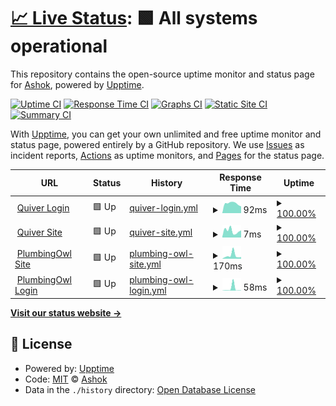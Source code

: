 # [📈 Live Status](https://asmur.github.io/quiver): <!--live status--> **🟩 All systems operational**

This repository contains the open-source uptime monitor and status page for [Ashok](https://asmur.github.io/quiver), powered by [Upptime](https://github.com/upptime/upptime).

[![Uptime CI](https://github.com/koj-co/upptime/workflows/Uptime%20CI/badge.svg)](https://github.com/koj-co/upptime/actions?query=workflow%3A%22Uptime+CI%22)
[![Response Time CI](https://github.com/koj-co/upptime/workflows/Response%20Time%20CI/badge.svg)](https://github.com/koj-co/upptime/actions?query=workflow%3A%22Response+Time+CI%22)
[![Graphs CI](https://github.com/koj-co/upptime/workflows/Graphs%20CI/badge.svg)](https://github.com/koj-co/upptime/actions?query=workflow%3A%22Graphs+CI%22)
[![Static Site CI](https://github.com/koj-co/upptime/workflows/Static%20Site%20CI/badge.svg)](https://github.com/koj-co/upptime/actions?query=workflow%3A%22Static+Site+CI%22)
[![Summary CI](https://github.com/koj-co/upptime/workflows/Summary%20CI/badge.svg)](https://github.com/koj-co/upptime/actions?query=workflow%3A%22Summary+CI%22)

With [Upptime](https://upptime.js.org), you can get your own unlimited and free uptime monitor and status page, powered entirely by a GitHub repository. We use [Issues](https://github.com/asmur/quiver/issues) as incident reports, [Actions](https://github.com/asmur/quiver/actions) as uptime monitors, and [Pages](https://asmur.github.io/quiver) for the status page.

<!--start: status pages-->
<!-- This summary is generated by Upptime (https://github.com/upptime/upptime) -->
<!-- Do not edit this manually, your changes will be overwritten -->
<!-- prettier-ignore -->
| URL | Status | History | Response Time | Uptime |
| --- | ------ | ------- | ------------- | ------ |
| <img alt="" src="https://www.quivertheapp.com/images/quiver_favicon.ico" height="13"> [Quiver Login](https://www.quivertheapp.com/login.html#/) | 🟩 Up | [quiver-login.yml](https://github.com/asmur/quiver/commits/HEAD/history/quiver-login.yml) | <details><summary><img alt="Response time graph" src="./graphs/quiver-login/response-time-week.png" height="20"> 92ms</summary><br><a href="https://asmur.github.io/quiver/history/quiver-login"><img alt="Response time 148" src="https://img.shields.io/endpoint?url=https%3A%2F%2Fraw.githubusercontent.com%2Fasmur%2Fquiver%2FHEAD%2Fapi%2Fquiver-login%2Fresponse-time.json"></a><br><a href="https://asmur.github.io/quiver/history/quiver-login"><img alt="24-hour response time 104" src="https://img.shields.io/endpoint?url=https%3A%2F%2Fraw.githubusercontent.com%2Fasmur%2Fquiver%2FHEAD%2Fapi%2Fquiver-login%2Fresponse-time-day.json"></a><br><a href="https://asmur.github.io/quiver/history/quiver-login"><img alt="7-day response time 92" src="https://img.shields.io/endpoint?url=https%3A%2F%2Fraw.githubusercontent.com%2Fasmur%2Fquiver%2FHEAD%2Fapi%2Fquiver-login%2Fresponse-time-week.json"></a><br><a href="https://asmur.github.io/quiver/history/quiver-login"><img alt="30-day response time 96" src="https://img.shields.io/endpoint?url=https%3A%2F%2Fraw.githubusercontent.com%2Fasmur%2Fquiver%2FHEAD%2Fapi%2Fquiver-login%2Fresponse-time-month.json"></a><br><a href="https://asmur.github.io/quiver/history/quiver-login"><img alt="1-year response time 148" src="https://img.shields.io/endpoint?url=https%3A%2F%2Fraw.githubusercontent.com%2Fasmur%2Fquiver%2FHEAD%2Fapi%2Fquiver-login%2Fresponse-time-year.json"></a></details> | <details><summary><a href="https://asmur.github.io/quiver/history/quiver-login">100.00%</a></summary><a href="https://asmur.github.io/quiver/history/quiver-login"><img alt="All-time uptime 64.71%" src="https://img.shields.io/endpoint?url=https%3A%2F%2Fraw.githubusercontent.com%2Fasmur%2Fquiver%2FHEAD%2Fapi%2Fquiver-login%2Fuptime.json"></a><br><a href="https://asmur.github.io/quiver/history/quiver-login"><img alt="24-hour uptime 100.00%" src="https://img.shields.io/endpoint?url=https%3A%2F%2Fraw.githubusercontent.com%2Fasmur%2Fquiver%2FHEAD%2Fapi%2Fquiver-login%2Fuptime-day.json"></a><br><a href="https://asmur.github.io/quiver/history/quiver-login"><img alt="7-day uptime 100.00%" src="https://img.shields.io/endpoint?url=https%3A%2F%2Fraw.githubusercontent.com%2Fasmur%2Fquiver%2FHEAD%2Fapi%2Fquiver-login%2Fuptime-week.json"></a><br><a href="https://asmur.github.io/quiver/history/quiver-login"><img alt="30-day uptime 100.00%" src="https://img.shields.io/endpoint?url=https%3A%2F%2Fraw.githubusercontent.com%2Fasmur%2Fquiver%2FHEAD%2Fapi%2Fquiver-login%2Fuptime-month.json"></a><br><a href="https://asmur.github.io/quiver/history/quiver-login"><img alt="1-year uptime 97.64%" src="https://img.shields.io/endpoint?url=https%3A%2F%2Fraw.githubusercontent.com%2Fasmur%2Fquiver%2FHEAD%2Fapi%2Fquiver-login%2Fuptime-year.json"></a></details>
| <img alt="" src="https://www.quivertheapp.com/images/quiver_favicon.ico" height="13"> [Quiver Site](https://www.quivertheapp.com/) | 🟩 Up | [quiver-site.yml](https://github.com/asmur/quiver/commits/HEAD/history/quiver-site.yml) | <details><summary><img alt="Response time graph" src="./graphs/quiver-site/response-time-week.png" height="20"> 7ms</summary><br><a href="https://asmur.github.io/quiver/history/quiver-site"><img alt="Response time 29" src="https://img.shields.io/endpoint?url=https%3A%2F%2Fraw.githubusercontent.com%2Fasmur%2Fquiver%2FHEAD%2Fapi%2Fquiver-site%2Fresponse-time.json"></a><br><a href="https://asmur.github.io/quiver/history/quiver-site"><img alt="24-hour response time 5" src="https://img.shields.io/endpoint?url=https%3A%2F%2Fraw.githubusercontent.com%2Fasmur%2Fquiver%2FHEAD%2Fapi%2Fquiver-site%2Fresponse-time-day.json"></a><br><a href="https://asmur.github.io/quiver/history/quiver-site"><img alt="7-day response time 7" src="https://img.shields.io/endpoint?url=https%3A%2F%2Fraw.githubusercontent.com%2Fasmur%2Fquiver%2FHEAD%2Fapi%2Fquiver-site%2Fresponse-time-week.json"></a><br><a href="https://asmur.github.io/quiver/history/quiver-site"><img alt="30-day response time 23" src="https://img.shields.io/endpoint?url=https%3A%2F%2Fraw.githubusercontent.com%2Fasmur%2Fquiver%2FHEAD%2Fapi%2Fquiver-site%2Fresponse-time-month.json"></a><br><a href="https://asmur.github.io/quiver/history/quiver-site"><img alt="1-year response time 29" src="https://img.shields.io/endpoint?url=https%3A%2F%2Fraw.githubusercontent.com%2Fasmur%2Fquiver%2FHEAD%2Fapi%2Fquiver-site%2Fresponse-time-year.json"></a></details> | <details><summary><a href="https://asmur.github.io/quiver/history/quiver-site">100.00%</a></summary><a href="https://asmur.github.io/quiver/history/quiver-site"><img alt="All-time uptime 97.67%" src="https://img.shields.io/endpoint?url=https%3A%2F%2Fraw.githubusercontent.com%2Fasmur%2Fquiver%2FHEAD%2Fapi%2Fquiver-site%2Fuptime.json"></a><br><a href="https://asmur.github.io/quiver/history/quiver-site"><img alt="24-hour uptime 100.00%" src="https://img.shields.io/endpoint?url=https%3A%2F%2Fraw.githubusercontent.com%2Fasmur%2Fquiver%2FHEAD%2Fapi%2Fquiver-site%2Fuptime-day.json"></a><br><a href="https://asmur.github.io/quiver/history/quiver-site"><img alt="7-day uptime 100.00%" src="https://img.shields.io/endpoint?url=https%3A%2F%2Fraw.githubusercontent.com%2Fasmur%2Fquiver%2FHEAD%2Fapi%2Fquiver-site%2Fuptime-week.json"></a><br><a href="https://asmur.github.io/quiver/history/quiver-site"><img alt="30-day uptime 100.00%" src="https://img.shields.io/endpoint?url=https%3A%2F%2Fraw.githubusercontent.com%2Fasmur%2Fquiver%2FHEAD%2Fapi%2Fquiver-site%2Fuptime-month.json"></a><br><a href="https://asmur.github.io/quiver/history/quiver-site"><img alt="1-year uptime 97.64%" src="https://img.shields.io/endpoint?url=https%3A%2F%2Fraw.githubusercontent.com%2Fasmur%2Fquiver%2FHEAD%2Fapi%2Fquiver-site%2Fuptime-year.json"></a></details>
| <img alt="" src="https://plumbingowl.com/img/plumbing_owl.b005b40c.png" height="13"> [PlumbingOwl Site](https://plumbingowl.com/) | 🟩 Up | [plumbing-owl-site.yml](https://github.com/asmur/quiver/commits/HEAD/history/plumbing-owl-site.yml) | <details><summary><img alt="Response time graph" src="./graphs/plumbing-owl-site/response-time-week.png" height="20"> 170ms</summary><br><a href="https://asmur.github.io/quiver/history/plumbing-owl-site"><img alt="Response time 121" src="https://img.shields.io/endpoint?url=https%3A%2F%2Fraw.githubusercontent.com%2Fasmur%2Fquiver%2FHEAD%2Fapi%2Fplumbing-owl-site%2Fresponse-time.json"></a><br><a href="https://asmur.github.io/quiver/history/plumbing-owl-site"><img alt="24-hour response time 45" src="https://img.shields.io/endpoint?url=https%3A%2F%2Fraw.githubusercontent.com%2Fasmur%2Fquiver%2FHEAD%2Fapi%2Fplumbing-owl-site%2Fresponse-time-day.json"></a><br><a href="https://asmur.github.io/quiver/history/plumbing-owl-site"><img alt="7-day response time 170" src="https://img.shields.io/endpoint?url=https%3A%2F%2Fraw.githubusercontent.com%2Fasmur%2Fquiver%2FHEAD%2Fapi%2Fplumbing-owl-site%2Fresponse-time-week.json"></a><br><a href="https://asmur.github.io/quiver/history/plumbing-owl-site"><img alt="30-day response time 117" src="https://img.shields.io/endpoint?url=https%3A%2F%2Fraw.githubusercontent.com%2Fasmur%2Fquiver%2FHEAD%2Fapi%2Fplumbing-owl-site%2Fresponse-time-month.json"></a><br><a href="https://asmur.github.io/quiver/history/plumbing-owl-site"><img alt="1-year response time 121" src="https://img.shields.io/endpoint?url=https%3A%2F%2Fraw.githubusercontent.com%2Fasmur%2Fquiver%2FHEAD%2Fapi%2Fplumbing-owl-site%2Fresponse-time-year.json"></a></details> | <details><summary><a href="https://asmur.github.io/quiver/history/plumbing-owl-site">100.00%</a></summary><a href="https://asmur.github.io/quiver/history/plumbing-owl-site"><img alt="All-time uptime 100.00%" src="https://img.shields.io/endpoint?url=https%3A%2F%2Fraw.githubusercontent.com%2Fasmur%2Fquiver%2FHEAD%2Fapi%2Fplumbing-owl-site%2Fuptime.json"></a><br><a href="https://asmur.github.io/quiver/history/plumbing-owl-site"><img alt="24-hour uptime 100.00%" src="https://img.shields.io/endpoint?url=https%3A%2F%2Fraw.githubusercontent.com%2Fasmur%2Fquiver%2FHEAD%2Fapi%2Fplumbing-owl-site%2Fuptime-day.json"></a><br><a href="https://asmur.github.io/quiver/history/plumbing-owl-site"><img alt="7-day uptime 100.00%" src="https://img.shields.io/endpoint?url=https%3A%2F%2Fraw.githubusercontent.com%2Fasmur%2Fquiver%2FHEAD%2Fapi%2Fplumbing-owl-site%2Fuptime-week.json"></a><br><a href="https://asmur.github.io/quiver/history/plumbing-owl-site"><img alt="30-day uptime 100.00%" src="https://img.shields.io/endpoint?url=https%3A%2F%2Fraw.githubusercontent.com%2Fasmur%2Fquiver%2FHEAD%2Fapi%2Fplumbing-owl-site%2Fuptime-month.json"></a><br><a href="https://asmur.github.io/quiver/history/plumbing-owl-site"><img alt="1-year uptime 100.00%" src="https://img.shields.io/endpoint?url=https%3A%2F%2Fraw.githubusercontent.com%2Fasmur%2Fquiver%2FHEAD%2Fapi%2Fplumbing-owl-site%2Fuptime-year.json"></a></details>
| <img alt="" src="https://plumbingowl.com/img/plumbing_owl.b005b40c.png" height="13"> [PlumbingOwl Login](https://plumbingowl.com/login.html#/) | 🟩 Up | [plumbing-owl-login.yml](https://github.com/asmur/quiver/commits/HEAD/history/plumbing-owl-login.yml) | <details><summary><img alt="Response time graph" src="./graphs/plumbing-owl-login/response-time-week.png" height="20"> 58ms</summary><br><a href="https://asmur.github.io/quiver/history/plumbing-owl-login"><img alt="Response time 29" src="https://img.shields.io/endpoint?url=https%3A%2F%2Fraw.githubusercontent.com%2Fasmur%2Fquiver%2FHEAD%2Fapi%2Fplumbing-owl-login%2Fresponse-time.json"></a><br><a href="https://asmur.github.io/quiver/history/plumbing-owl-login"><img alt="24-hour response time 3" src="https://img.shields.io/endpoint?url=https%3A%2F%2Fraw.githubusercontent.com%2Fasmur%2Fquiver%2FHEAD%2Fapi%2Fplumbing-owl-login%2Fresponse-time-day.json"></a><br><a href="https://asmur.github.io/quiver/history/plumbing-owl-login"><img alt="7-day response time 58" src="https://img.shields.io/endpoint?url=https%3A%2F%2Fraw.githubusercontent.com%2Fasmur%2Fquiver%2FHEAD%2Fapi%2Fplumbing-owl-login%2Fresponse-time-week.json"></a><br><a href="https://asmur.github.io/quiver/history/plumbing-owl-login"><img alt="30-day response time 36" src="https://img.shields.io/endpoint?url=https%3A%2F%2Fraw.githubusercontent.com%2Fasmur%2Fquiver%2FHEAD%2Fapi%2Fplumbing-owl-login%2Fresponse-time-month.json"></a><br><a href="https://asmur.github.io/quiver/history/plumbing-owl-login"><img alt="1-year response time 28" src="https://img.shields.io/endpoint?url=https%3A%2F%2Fraw.githubusercontent.com%2Fasmur%2Fquiver%2FHEAD%2Fapi%2Fplumbing-owl-login%2Fresponse-time-year.json"></a></details> | <details><summary><a href="https://asmur.github.io/quiver/history/plumbing-owl-login">100.00%</a></summary><a href="https://asmur.github.io/quiver/history/plumbing-owl-login"><img alt="All-time uptime 99.86%" src="https://img.shields.io/endpoint?url=https%3A%2F%2Fraw.githubusercontent.com%2Fasmur%2Fquiver%2FHEAD%2Fapi%2Fplumbing-owl-login%2Fuptime.json"></a><br><a href="https://asmur.github.io/quiver/history/plumbing-owl-login"><img alt="24-hour uptime 100.00%" src="https://img.shields.io/endpoint?url=https%3A%2F%2Fraw.githubusercontent.com%2Fasmur%2Fquiver%2FHEAD%2Fapi%2Fplumbing-owl-login%2Fuptime-day.json"></a><br><a href="https://asmur.github.io/quiver/history/plumbing-owl-login"><img alt="7-day uptime 100.00%" src="https://img.shields.io/endpoint?url=https%3A%2F%2Fraw.githubusercontent.com%2Fasmur%2Fquiver%2FHEAD%2Fapi%2Fplumbing-owl-login%2Fuptime-week.json"></a><br><a href="https://asmur.github.io/quiver/history/plumbing-owl-login"><img alt="30-day uptime 98.28%" src="https://img.shields.io/endpoint?url=https%3A%2F%2Fraw.githubusercontent.com%2Fasmur%2Fquiver%2FHEAD%2Fapi%2Fplumbing-owl-login%2Fuptime-month.json"></a><br><a href="https://asmur.github.io/quiver/history/plumbing-owl-login"><img alt="1-year uptime 99.86%" src="https://img.shields.io/endpoint?url=https%3A%2F%2Fraw.githubusercontent.com%2Fasmur%2Fquiver%2FHEAD%2Fapi%2Fplumbing-owl-login%2Fuptime-year.json"></a></details>

<!--end: status pages-->

[**Visit our status website →**](https://asmur.github.io/quiver)

## 📄 License

- Powered by: [Upptime](https://github.com/upptime/upptime)
- Code: [MIT](./LICENSE) © [Ashok](https://asmur.github.io/quiver)
- Data in the `./history` directory: [Open Database License](https://opendatacommons.org/licenses/odbl/1-0/)
